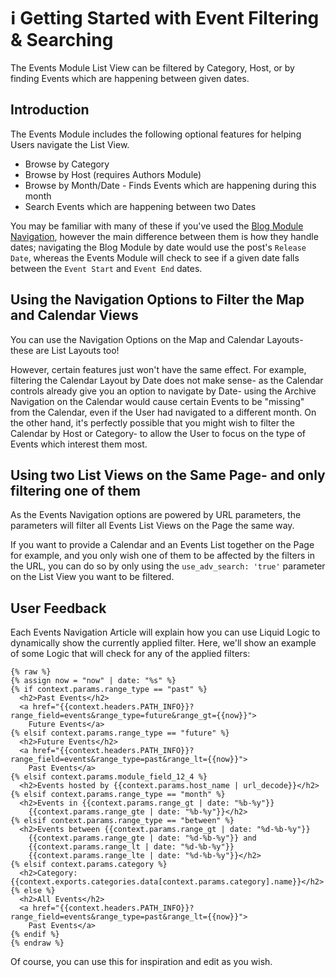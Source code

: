 # ℹ️ Getting Started with Event Filtering & Searching

The Events Module List View can be filtered by Category, Host, or by finding Events which are happening between given dates.

<!-- ![](https://downloads.intercomcdn.com/i/o/203092694/4319734f3d1f785dfcf1cf0e/image.png) -->

## Introduction

The Events Module includes the following optional features for helping Users navigate the List View.

* Browse by Category
* Browse by Host (requires Authors Module)
* Browse by Month/Date - Finds Events which are happening during this month
* Search Events which are happening between two Dates

You may be familiar with many of these if you've used the [Blog Module Navigation](/modules/core-modules/blog-and-authors/blog-and-authors-reference.md#blog-navigation-and-filtering), however the main difference between them is how they handle dates; navigating the Blog Module by date would use the post's `Release Date`, whereas the Events Module will check to see if a given date falls between the `Event Start` and `Event End` dates.

## Using the Navigation Options to Filter the Map and Calendar Views

<!-- ![](https://downloads.intercomcdn.com/i/o/203094035/263a4b74debb30ba8b902ed5/image.png) -->

You can use the Navigation Options on the Map and Calendar Layouts- these are List Layouts too!

However, certain features just won't have the same effect. For example, filtering the Calendar Layout by Date does not make sense- as the Calendar controls already give you an option to navigate by Date- using the Archive Navigation on the Calendar would cause certain Events to be "missing" from the Calendar, even if the User had navigated to a different month. On the other hand, it's perfectly possible that you might wish to filter the Calendar by Host or Category- to allow the User to focus on the type of Events which interest them most.

## Using two List Views on the Same Page- and only filtering one of them

As the Events Navigation options are powered by URL parameters, the parameters will filter all Events List Views on the Page the same way.

If you want to provide a Calendar and an Events List together on the Page for example, and you only wish one of them to be affected by the filters in the URL, you can do so by only using the `use_adv_search: 'true'` parameter on the List View you want to be filtered.

## User Feedback

Each Events Navigation Article will explain how you can use Liquid Logic to dynamically show the currently applied filter. Here, we'll show an example of some Logic that will check for any of the applied filters:

```liquid
{% raw %}
{% assign now = "now" | date: "%s" %}
{% if context.params.range_type == "past" %}
  <h2>Past Events</h2>
  <a href="{{context.headers.PATH_INFO}}?range_field=events&range_type=future&range_gt={{now}}">
    Future Events</a>
{% elsif context.params.range_type == "future" %}
  <h2>Future Events</h2>
  <a href="{{context.headers.PATH_INFO}}?range_field=events&range_type=past&range_lt={{now}}">
    Past Events</a>
{% elsif context.params.module_field_12_4 %}
  <h2>Events hosted by {{context.params.host_name | url_decode}}</h2>
{% elsif context.params.range_type == "month" %}
  <h2>Events in {{context.params.range_gt | date: "%b-%y"}}
    {{context.params.range_gte | date: "%b-%y"}}</h2>
{% elsif context.params.range_type == "between" %}
  <h2>Events between {{context.params.range_gt | date: "%d-%b-%y"}}
    {{context.params.range_gte | date: "%d-%b-%y"}} and 
    {{context.params.range_lt | date: "%d-%b-%y"}}
    {{context.params.range_lte | date: "%d-%b-%y"}}</h2>
{% elsif context.params.category %}
  <h2>Category: {{context.exports.categories.data[context.params.category].name}}</h2>
{% else %}
  <h2>All Events</h2>
  <a href="{{context.headers.PATH_INFO}}?range_field=events&range_type=past&range_lt={{now}}">
    Past Events</a>
{% endif %}
{% endraw %}
```

Of course, you can use this for inspiration and edit as you wish.
